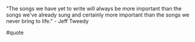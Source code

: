 "The songs we have yet to write will always be more important than the songs we've already sung and certainly more important than the songs we never bring to life." - Jeff Tweedy

#quote 